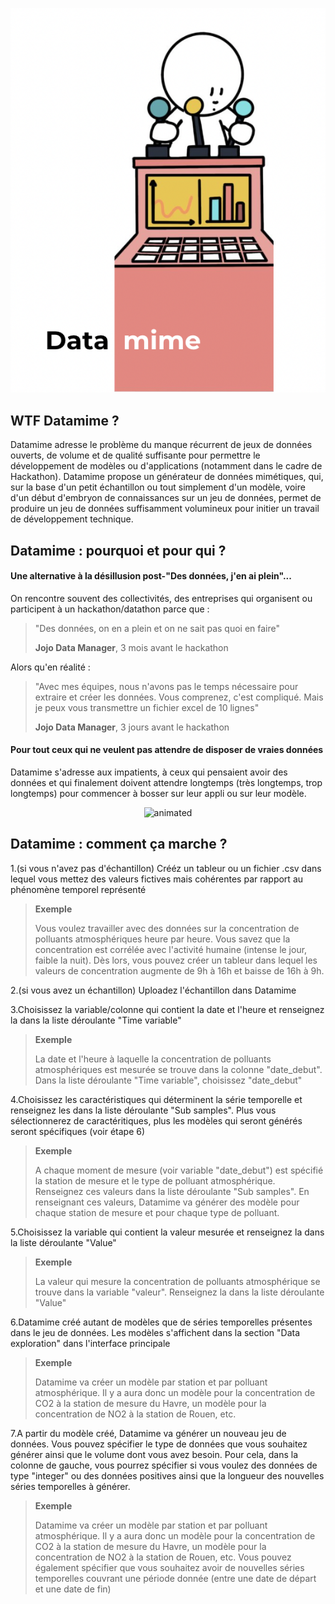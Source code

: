 <p align="center">
  <img src="https://raw.githubusercontent.com/ArthurSrz/datamime/main/logo_datamime.png" alt="animated" />
</p>


## WTF Datamime ?

Datamime adresse le problème du manque récurrent de jeux de données ouverts, de volume et de qualité suffisante pour permettre le développement de modèles ou d'applications (notamment dans le cadre de Hackathon). Datamime propose un générateur de données mimétiques, qui, sur la base d'un petit échantillon ou tout simplement d'un modèle, voire d'un début d'embryon de connaissances sur un jeu de données, permet de produire un jeu de données suffisamment volumineux pour initier un travail de développement technique. 


## Datamime : pourquoi et pour qui ? 

#### Une alternative à la désillusion post-"Des données, j'en ai plein"...

On rencontre souvent des collectivités, des entreprises qui organisent ou participent à un hackathon/datathon parce que :

> "Des données, on en a plein et on ne sait pas quoi en faire"
>
> **Jojo Data Manager**, 3 mois avant le hackathon

Alors qu'en réalité : 

> "Avec mes équipes, nous n'avons pas le temps nécessaire pour extraire et créer les données. Vous comprenez, c'est compliqué. Mais je peux vous transmettre un fichier excel de 10 lignes"
>
> **Jojo Data Manager**, 3 jours avant le hackathon


#### Pour tout ceux qui ne veulent pas attendre de disposer de vraies données 

Datamime s'adresse aux impatients, à ceux qui pensaient avoir des données et qui finalement doivent attendre longtemps (très longtemps, trop longtemps) pour commencer à bosser sur leur appli ou sur leur modèle. 

<p align="center">
  <img src="https://media.giphy.com/media/EZAofOteI32AzIa6Db/giphy.gif" alt="animated" />
</p>


## Datamime : comment ça marche ? 


1.(si vous n'avez pas d'échantillon) Crééz un tableur ou un fichier .csv dans lequel vous mettez des valeurs fictives mais cohérentes par rapport au phénomène temporel représenté

> **Exemple**
> 
> Vous voulez travailler avec des données sur la concentration de polluants atmosphériques heure par heure. Vous savez que la concentration est corrélée avec l'activité humaine (intense le jour, faible la nuit). Dès lors, vous pouvez créer un tableur dans lequel les valeurs de concentration augmente de 9h à 16h et baisse de 16h à 9h. 

2.(si vous avez un échantillon) Uploadez l'échantillon dans Datamime

3.Choisissez la variable/colonne qui contient la date et l'heure et renseignez la dans la liste déroulante "Time variable"

> **Exemple**
> 
> La date et l'heure à laquelle la concentration de polluants atmosphériques est mesurée se trouve dans la colonne "date_debut". Dans la liste déroulante "Time variable", choisissez "date_debut"

4.Choisissez les caractéristiques qui déterminent la série temporelle et renseignez les dans la liste déroulante "Sub samples". Plus vous sélectionnerez de caractéritiques, plus les modèles qui seront générés seront spécifiques (voir étape 6)

> **Exemple**
> 
> A chaque moment de mesure (voir variable "date_debut") est spécifié la station de mesure et le type de polluant atmosphérique. Renseignez ces valeurs dans la liste déroulante "Sub samples". En renseignant ces valeurs, Datamime va générer des modèle pour chaque station de mesure et pour chaque type de polluant.

5.Choisissez la variable qui contient la valeur mesurée et renseignez la dans la liste déroulante "Value"

> **Exemple**
> 
> La valeur qui mesure la concentration de polluants atmosphérique se trouve dans la variable "valeur". Renseignez la dans la liste déroulante "Value"


6.Datamime créé autant de modèles que de séries temporelles présentes dans le jeu de données. Les modèles s'affichent dans la section "Data exploration" dans l'interface principale

> **Exemple**
> 
> Datamime va créer un modèle par station et par polluant atmosphérique. Il y a aura donc un modèle pour la concentration de CO2 à la station de mesure du Havre, un modèle pour la concentration de NO2 à la station de Rouen, etc. 

7.A partir du modèle créé, Datamime va générer un nouveau jeu de données. Vous pouvez spécifier le type de données que vous souhaitez générer ainsi que le volume dont vous avez besoin. Pour cela, dans la colonne de gauche, vous pourrez spécifier si vous voulez des données de type "integer" ou des données positives ainsi que la longueur des nouvelles séries temporelles à générer. 

> **Exemple**
> 
> Datamime va créer un modèle par station et par polluant atmosphérique. Il y a aura donc un modèle pour la concentration de CO2 à la station de mesure du Havre, un modèle pour la concentration de NO2 à la station de Rouen, etc. Vous pouvez également spécifier que vous souhaitez avoir de nouvelles séries temporelles couvrant une période donnée (entre une date de départ et une date de fin)

